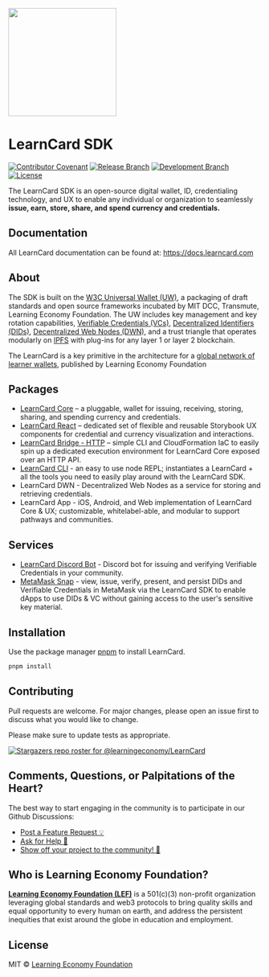 [<img src="https://user-images.githubusercontent.com/2185016/190510561-294db809-09fd-4771-9749-6c0e0f4144fd.png" width="215"/>](https://learncard.com)

# LearnCard SDK
[![Contributor Covenant](https://img.shields.io/badge/Contributor%20Covenant-2.1-4baaaa.svg)](CODE_OF_CONDUCT.md)
[![Release Branch](https://img.shields.io/badge/release_branch-main-green.svg)](https://github.com/learningeconomy/LearnCard/tree/main)
[![Development Branch](https://img.shields.io/badge/docs-quickstart-green.svg)](https://docs.learncard.com/)
[![License](https://img.shields.io/badge/license-mit-blue.svg)](https://github.com/learningeconomy/LearnCard/blob/main/LICENSE)

The LearnCard SDK is an open-source digital wallet, ID, credentialing technology, and UX to enable any individual or organization to seamlessly **issue, earn, store, share, and spend currency and credentials.**

## Documentation
All LearnCard documentation can be found at:
https://docs.learncard.com

## About
The SDK is built on the [W3C Universal Wallet (UW)](https://w3c-ccg.github.io/universal-wallet-interop-spec/), a packaging of draft standards and open source frameworks incubated by MIT DCC, Transmute, Learning Economy Foundation. The UW includes key management and key rotation capabilities, [Verifiable Credentials (VCs)](https://www.w3.org/TR/vc-data-model/), [Decentralized Identifiers (DIDs)](https://github.com/w3c-ccg/did-spec), [Decentralized Web Nodes (DWN)](https://identity.foundation/decentralized-web-node/spec/), and a trust triangle that operates modularly on [IPFS](https://ipfs.io/) with plug-ins for any layer 1 or layer 2 blockchain.  

The LearnCard is a key primitive in the architecture for a [global network of learner wallets](https://github.com/Learning-Economy-Foundation/Protocol-Research/blob/main/IoE-Network.md), published by Learning Economy Foundation

## Packages
- [LearnCard Core](./packages/learn-card-core) – a pluggable, wallet for issuing, receiving, storing, sharing, and spending currency and credentials.
- [LearnCard React](./packages/react-learn-card) – dedicated set of flexible and reusable Storybook UX components for credential and currency visualization and interactions.
- [LearnCard Bridge - HTTP](./packages/learn-card-bridge-http) – simple CLI and CloudFormation IaC to easily spin up a dedicated execution environment for LearnCard Core exposed over an HTTP API.
- [LearnCard CLI](./packages/learn-card-cli) - an easy to use node REPL; instantiates a LearnCard + all the tools you need to easily play around with the LearnCard SDK.
- LearnCard DWN - Decentralized Web Nodes as a service for storing and retrieving credentials.
- LearnCard App - iOS, Android, and Web implementation of LearnCard Core & UX; customizable, whitelabel-able, and modular to support pathways and communities.

## Services
- [LearnCard Discord Bot](./services/learn-card-discord-bot) - Discord bot for issuing and verifying Verifiable Credentials in your community.
- [MetaMask Snap](./services/meta-mask-snap) - view, issue, verify, present, and persist DIDs and Verifiable Credentials in MetaMask via the LearnCard SDK to enable dApps to use DIDs & VC without gaining access to the user's sensitive key material.

## Installation

Use the package manager [pnpm](https://pnpm.io/) to install LearnCard.

```bash
pnpm install
```

## Contributing
Pull requests are welcome. For major changes, please open an issue first to discuss what you would like to change.

Please make sure to update tests as appropriate.

[![Stargazers repo roster for @learningeconomy/LearnCard](https://reporoster.com/stars/learningeconomy/LearnCard)](https://github.com/learningeconomy/LearnCard/stargazers)

## Comments, Questions, or Palpitations of the Heart?
The best way to start engaging in the community is to participate in our Github Discussions: 
- [Post a Feature Request 💡](https://github.com/learningeconomy/LearnCard/discussions/categories/feature-requests)
- [Ask for Help 💖](https://github.com/learningeconomy/LearnCard/discussions/categories/help)
- [Show off your project to the community! 🙌](https://github.com/learningeconomy/LearnCard/discussions/categories/show-and-tell)

## Who is Learning Economy Foundation?

**[Learning Economy Foundation (LEF)](https://www.learningeconomy.io)** is a 501(c)(3) non-profit organization leveraging global standards and web3 protocols to bring quality skills and equal opportunity to every human on earth, and address the persistent inequities that exist around the globe in education and employment. 


## License
MIT © [Learning Economy Foundation](https://github.com/Learning-Economy-Foundation)
